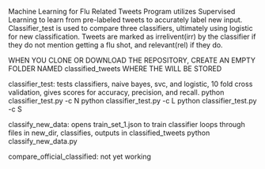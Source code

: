 Machine Learning for Flu Related Tweets
Program utilizes Supervised Learning to learn from pre-labeled tweets to accurately label new input. Classifier_test is used to compare three classifiers, ultimately using logistic for new classification.
Tweets are marked as irrelivent(irr) by the classifier if they do not mention getting a flu shot, and relevant(rel) if they do.

WHEN YOU CLONE OR DOWNLOAD THE REPOSITORY, CREATE AN EMPTY FOLDER NAMED classified_tweets WHERE THE WILL BE STORED

classifier_test:
tests classifiers, naive bayes, svc, and logistic, 10 fold cross validation, gives scores for accuracy, precision, and recall.
  python classifier_test.py -c N
  python classifier_test.py -c L
  python classifier_test.py -c S

classify_new_data:
opens train_set_1.json to train classifier
loops through files in new_dir, classifies, outputs in classified_tweets
  python classify_new_data.py


compare_official_classified:
not yet working




